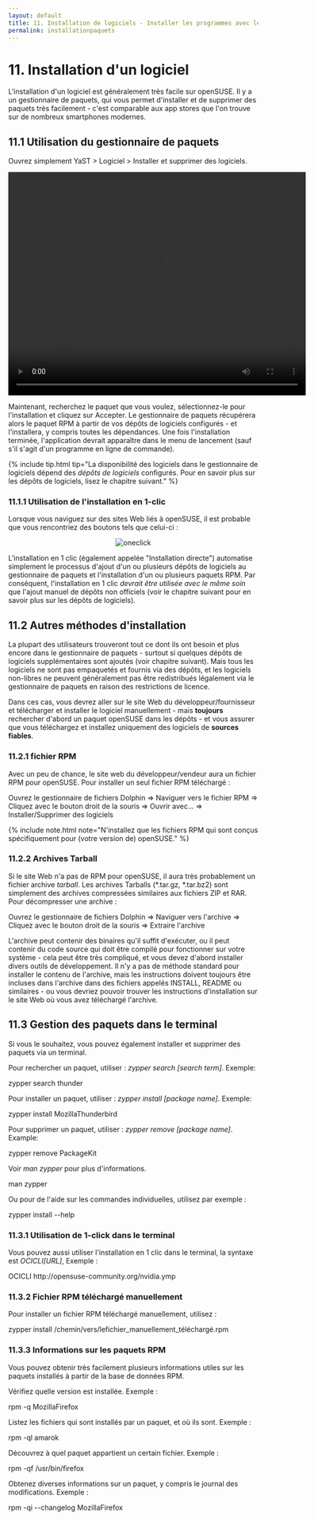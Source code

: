 ```yaml
---
layout: default
title: 11. Installation de logiciels - Installer les programmes avec le gestionnaire de paquets
permalink: installationpaquets
---
```


# 11. Installation d'un logiciel

L'installation d'un logiciel est généralement très facile sur openSUSE. Il y a un gestionnaire de paquets, qui vous permet d'installer et de supprimer des paquets très facilement - c'est comparable aux app stores que l'on trouve sur de nombreux smartphones modernes.

## 11.1 Utilisation du gestionnaire de paquets

Ouvrez simplement YaST > Logiciel > Installer et supprimer des logiciels.

<center><video width="600" height="450" controls="controls">
  <source src="/video/installpackage114.mp4" type="video/mp4" />
  <source src="/video/installpackage114.ogv" type="video/ogg" />
  Vous n'avez pas de navigateur moderne, donc pas de balise video HTML5 ! Essayez Firefox.
</video></center>

Maintenant, recherchez le paquet que vous voulez, sélectionnez-le pour l'installation et cliquez sur Accepter. Le gestionnaire de paquets récupérera alors le paquet RPM à partir de vos dépôts de logiciels configurés - et l'installera, y compris toutes les dépendances. Une fois l'installation terminée, l'application devrait apparaître dans le menu de lancement (sauf s'il s'agit d'un programme en ligne de commande).


{% include tip.html tip="La disponibilité des logiciels dans le gestionnaire de logiciels dépend des _dépôts de logiciels_ configurés. Pour en savoir plus sur les dépôts de logiciels, lisez le chapitre suivant." %}

### 11.1.1 Utilisation de l'installation en 1-clic

Lorsque vous naviguez sur des sites Web liés à openSUSE, il est probable que vous rencontriez des boutons tels que celui-ci :

<center><img class="pic" alt="oneclick" src="{{ site.baseurl | append: '/images/pics/oneclick.png' | replace: '//', '/' }}" /></center>

L'installation en 1 clic (également appelée "Installation directe") automatise simplement le processus d'ajout d'un ou plusieurs dépôts de logiciels au gestionnaire de paquets et l'installation d'un ou plusieurs paquets RPM. Par conséquent, l'installation en 1 clic _devrait être utilisée avec le même soin_ que l'ajout manuel de dépôts non officiels (voir le chapitre suivant pour en savoir plus sur les dépôts de logiciels).

## 11.2 Autres méthodes d'installation

La plupart des utilisateurs trouveront tout ce dont ils ont besoin et plus encore dans le gestionnaire de paquets - surtout si quelques dépôts de logiciels supplémentaires sont ajoutés (voir chapitre suivant). Mais tous les logiciels ne sont pas empaquetés et fournis via des dépôts, et les logiciels non-libres ne peuvent généralement pas être redistribués légalement via le gestionnaire de paquets en raison des restrictions de licence.

Dans ces cas, vous devrez aller sur le site Web du développeur/fournisseur et télécharger et installer le logiciel manuellement - mais **toujours** rechercher d'abord un paquet openSUSE dans les dépôts - et vous assurer que vous téléchargez et installez uniquement des logiciels de **sources fiables**.

### 11.2.1 fichier RPM

Avec un peu de chance, le site web du développeur/vendeur aura un fichier RPM pour openSUSE. Pour installer un seul fichier RPM téléchargé :

<div class="path">Ouvrez le gestionnaire de fichiers Dolphin =&gt; Naviguer vers le fichier RPM =&gt; Cliquez avec le bouton droit de la souris => Ouvrir avec... => Installer/Supprimer des logiciels</div><p></p>

{% include note.html note="N'installez que les fichiers RPM qui sont conçus spécifiquement pour (votre version de) openSUSE." %}

### 11.2.2 Archives Tarball

Si le site Web n'a pas de RPM pour openSUSE, il aura très probablement un fichier archive _tarball_. Les archives Tarballs (\*.tar.gz, \*.tar.bz2) sont simplement des archives compressées similaires aux fichiers ZIP et RAR. Pour décompresser une archive :

<div class="path">Ouvrez le gestionnaire de fichiers Dolphin =&gt; Naviguer vers l'archive =&gt; Cliquez avec le bouton droit de la souris =&gt; Extraire l'archive</div>

L'archive peut contenir des binaires qu'il suffit d'exécuter, ou il peut contenir du code source qui doit être compilé pour fonctionner sur votre système - cela peut être très compliqué, et vous devez d'abord installer divers outils de développement. Il n'y a pas de méthode standard pour installer le contenu de l'archive, mais les instructions doivent toujours être incluses dans l'archive dans des fichiers appelés INSTALL, README ou similaires - ou vous devriez pouvoir trouver les instructions d'installation sur le site Web où vous avez téléchargé l'archive.

## 11.3 Gestion des paquets dans le terminal

Si vous le souhaitez, vous pouvez également installer et supprimer des paquets via un terminal.

Pour rechercher un paquet, utiliser : _zypper search [search term]_. Exemple:

<div class="cl">zypper search thunder</div>

Pour installer un paquet, utiliser :  _zypper install [package name]_. Exemple:

<div class="clroot">zypper install MozillaThunderbird</div>

Pour supprimer un paquet, utiliser : _zypper remove [package name]_. Example:

<div class="clroot">zypper remove PackageKit</div>

Voir _man zypper_ pour plus d'informations.

<div class="cl">man zypper</div>

Ou pour de l'aide sur les commandes individuelles, utilisez par exemple :

<div class="cl">zypper install --help</div>

### 11.3.1 Utilisation de 1-click dans le terminal

Vous pouvez aussi utiliser l'installation en 1 clic dans le terminal, la syntaxe est _OCICLI[URL]_, Exemple :

<div class="clroot">OCICLI http://opensuse-community.org/nvidia.ymp</div>

### 11.3.2 Fichier RPM téléchargé manuellement

Pour installer un fichier RPM téléchargé manuellement, utilisez :

<div class="clroot">zypper install /chemin/vers/lefichier_manuellement_téléchargé.rpm</div>

### 11.3.3 Informations sur les paquets RPM

Vous pouvez obtenir très facilement plusieurs informations utiles sur les paquets installés à partir de la base de données RPM.

Vérifiez quelle version est installée. Exemple :

<div class="cl">rpm -q MozillaFirefox</div>

Listez les fichiers qui sont installés par un paquet, et où ils sont. Exemple :

<div class="cl">rpm -ql amarok</div>

Découvrez à quel paquet appartient un certain fichier. Exemple :

<div class="cl">rpm -qf /usr/bin/firefox</div>

Obtenez diverses informations sur un paquet, y compris le journal des modifications. Exemple :

<div class="cl">rpm -qi --changelog MozillaFirefox</div>
